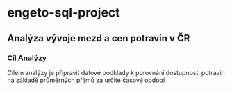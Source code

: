 # engeto-sql-project

## Analýza vývoje mezd a cen potravin v ČR

### Cíl Analýzy
Cílem analýzy je připravit datové podklady k porovnání dostupnosti potravin na základě průměrných příjmů za určité časové období
